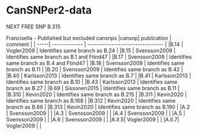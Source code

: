 # CanSNPer2-data

NEXT FREE SNP B.315

Francisella - Published but excluded cansnps
|cansnp| publication   | comment                          |
| -----| ------------- | -------------------------------- |
|B.14  | Vogler2009    | Identifies same branch as B.24   |
|B.15  | Svensson2009  | Identifies same branch as B.1 and Ftind47  |
|B.17  | Svensson2009  | Identifies same branch as B.4 and Ftind47   |
|B.18  | Svensson2009  | Identifies same branch as B.11      |
|B.20  | Svensson2009  | Identifies same branch as B.42     |
|B.40  | Karlsson2013  |  Identifies same branch as B.7    |
|B.41  | Karlsson2013  |  Identifies same branch as B.10     |
|B.43  | Karlsson2013  |  Identifies same branch as B.27     |
|B.69  | Sissonen2015  | Identifies same branch as B.11      |
|B.310 | Kevin2020     | Identifies same branch as B.215     |
|B.311 | Kevin2020     | Identifies same branch as B.168     |
|B.312 | Kevin2020     | Identifies same branch as B.66      |
|B.313 | Kevin2020     | Identifies same branch as B.190     |
|A.2   | Svensson2009 | |
|A.3   | Svensson2009 | |
|A.4   | Svensson2009 | |
|A.5   | Svensson2009 | |
|A.6   | Svensson2009 | |
|A.II.5| Vogler2009 | |
|A.II.7| Vogler2009 | |

